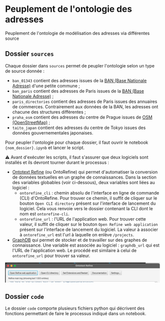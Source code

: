 # Peuplement de l'ontologie des adresses
Peuplement de l'ontologie de modélisation des adresses via différentes source

## Dossier `sources`
Chaque dossier dans `sources` permet de peupler l'ontologie selon un type de source donnée :
* `ban_01343` contient des adresses issues de la [BAN (Base Nationale Adresse)](https://adresse.data.gouv.fr/base-adresse-nationale) d'une petite commune ; 
* `ban_paris` contient des adresses de Paris issues de la [BAN (Base Nationale Adresse)](https://adresse.data.gouv.fr/base-adresse-nationale) ;
* `paris_directories` contient des adresses de Paris issues des annuaires de commerces. Contrairement aux données de la BAN, les adresses ont chacune des structures différentes ;
* `praha_osm` contient des adresses du centre de Prague issues de [OSM (OpenStreetMap)](https://www.openstreetmap.org/) ;
* `taito_japan` contient des adresses du centre de Tokyo issues des données gouvernementales japonaises.

Pour peupler l'ontologie pour chaque dossier, il faut ouvrir le notebook `{nom_dossier}.ipynb` et lancer le script.

⚠️ Avant d'exécuter les scripts, il faut s'assurer que deux logiciels sont installés et ils devront tourner durant le processus :
* [Ontotext Refine](https://www.ontotext.com/products/ontotext-refine/) (ou OntoRefine) qui permet d'automatiser la conversion de données textuelles en un graphe de connaissances. Dans la section des variables globables (voir ci-dessous), deux variables sont liées au logiciel :
  * `ontorefine_cli` : chemin absolu de l'interface en ligne de commande (CLI) d'OntoRefine. Pour trouver ce chemin, il suffit de cliquer sur le bouton `Open CLI directory` présent sur l'interface de lancement du logiciel. Cela vous renvoie vers le dossier contenant la CLI dont le nom est `ontorefine-cli`.
  * `ontorefine_url` : l'URL de l'application web.  Pour trouver cette valeur, il suffit de cliquer sur le bouton `Open Refine web application` présent sur l'interface de lancement du logiciel. La valeur à associer à `ontorefine_url` est l'url à laquelle on enlève `/projects`.
* [GraphDB](https://graphdb.ontotext.com/) qui permet de stocker et de travailler sur des graphes de connaissance. Une variable est associée au logiciel : `graphdb_url` qui est l'URL de l'application web. Le procédé est similaire à celui de `ontorefine_url` pour trouver sa valeur.

![Interface d'OntoRefine avec les boutons \`Open Refine web application\` et \`Open CLI directory\`](./img/interface_ontorefine.png)

## Dossier `code`
Le dossier `code` comporte plusieurs fichiers python qui décrivent des fonctions permettant de faire le processus indiqué dans un notebook. 
